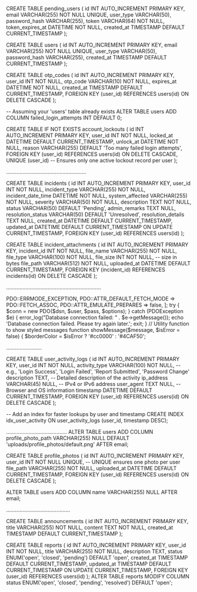 CREATE TABLE pending_users (
    id INT AUTO_INCREMENT PRIMARY KEY,
    email VARCHAR(255) NOT NULL UNIQUE,
    user_type VARCHAR(50),
    password_hash VARCHAR(255),
    token VARCHAR(64) NOT NULL,
    token_expires_at DATETIME NOT NULL,
    created_at TIMESTAMP DEFAULT CURRENT_TIMESTAMP
);

CREATE TABLE users (
    id INT AUTO_INCREMENT PRIMARY KEY,
    email VARCHAR(255) NOT NULL UNIQUE,
    user_type VARCHAR(50),
    password_hash VARCHAR(255),
    created_at TIMESTAMP DEFAULT CURRENT_TIMESTAMP
);

CREATE TABLE otp_codes (
    id INT AUTO_INCREMENT PRIMARY KEY,
    user_id INT NOT NULL,
    otp_code VARCHAR(10) NOT NULL,
    expires_at DATETIME NOT NULL,
    created_at TIMESTAMP DEFAULT CURRENT_TIMESTAMP,
    FOREIGN KEY (user_id) REFERENCES users(id) ON DELETE CASCADE
);

-- Assuming your 'users' table already exists
ALTER TABLE users
ADD COLUMN failed_login_attempts INT DEFAULT 0;

CREATE TABLE IF NOT EXISTS account_lockouts (
    id INT AUTO_INCREMENT PRIMARY KEY,
    user_id INT NOT NULL,
    locked_at DATETIME DEFAULT CURRENT_TIMESTAMP,
    unlock_at DATETIME NOT NULL,
    reason VARCHAR(255) DEFAULT 'Too many failed login attempts',
    FOREIGN KEY (user_id) REFERENCES users(id) ON DELETE CASCADE,
    UNIQUE (user_id) -- Ensures only one active lockout record per user
);

......................................................

CREATE TABLE incidents (
    id INT AUTO_INCREMENT PRIMARY KEY,
    user_id INT NOT NULL,
    incident_type VARCHAR(255) NOT NULL,
    incident_date_time DATETIME NOT NULL,
    system_affected VARCHAR(255) NOT NULL,
    severity VARCHAR(50) NOT NULL,
    description TEXT NOT NULL,
    status VARCHAR(50) DEFAULT 'Pending',
    admin_remarks TEXT NULL,
    resolution_status VARCHAR(50) DEFAULT 'Unresolved',
    resolution_details TEXT NULL,
    created_at DATETIME DEFAULT CURRENT_TIMESTAMP,
    updated_at DATETIME DEFAULT CURRENT_TIMESTAMP ON UPDATE CURRENT_TIMESTAMP,
    FOREIGN KEY (user_id) REFERENCES users(id)
);

CREATE TABLE incident_attachments (
    id INT AUTO_INCREMENT PRIMARY KEY,
    incident_id INT NOT NULL,
    file_name VARCHAR(255) NOT NULL,
    file_type VARCHAR(100) NOT NULL,
    file_size INT NOT NULL, -- size in bytes
    file_path VARCHAR(512) NOT NULL,
    uploaded_at DATETIME DEFAULT CURRENT_TIMESTAMP,
    FOREIGN KEY (incident_id) REFERENCES incidents(id) ON DELETE CASCADE
);

................................................................

<?php
// db/config.php - Database connection and global settings

// Start session only if not already started
if (session_status() === PHP_SESSION_NONE) {
    ini_set('session.gc_maxlifetime', 1800); // 30 minutes
    ini_set('session.cookie_lifetime', 1800); // 30 minutes
    session_start();
}

// Enable error reporting (disable in production)
ini_set('display_errors', 1);
ini_set('display_startup_errors', 1);
error_reporting(E_ALL);

// Database connection parameters
$host = 'localhost';
$db   = 'secuno';
$user = 'your_username';   // <-- change to your actual DB username
$pass = 'your_password';   // <-- change to your actual DB password
$charset = 'utf8mb4';

$dsn = "mysql:host=$host;dbname=$db;charset=$charset";
$options = [
    PDO::ATTR_ERRMODE            => PDO::ERRMODE_EXCEPTION,
    PDO::ATTR_DEFAULT_FETCH_MODE => PDO::FETCH_ASSOC,
    PDO::ATTR_EMULATE_PREPARES   => false,
];

try {
    $conn = new PDO($dsn, $user, $pass, $options);
} catch (PDOException $e) {
    error_log("Database connection failed: " . $e->getMessage());
    echo 'Database connection failed. Please try again later.';
    exit;
}

// Utility function to show styled messages
function showMessage($message, $isError = false) {
    $borderColor = $isError ? '#cc0000' : '#4CAF50';
    <!-- echo "<!DOCTYPE html>
    <html>
    <head>
        <title>Verification Status</title>
        <meta name='viewport' content='width=device-width, initial-scale=1'>
        <style>
            body {
                font-family: 'Segoe UI', sans-serif;
                background: #f4f4f4;
                display: flex;
                justify-content: center;
                align-items: center;
                height: 100vh;
                margin: 0;
            }
            .message-box {
                padding: 25px 35px;
                background-color: #fff;
                border-radius: 10px;
                box-shadow: 0 6px 12px rgba(0,0,0,0.1);
                border-left: 6px solid {$borderColor};
                color: #333;
                max-width: 500px;
                text-align: center;
                word-wrap: break-word;
            }
        </style>
    </head>
    <body>
        <div class='message-box'>{$message}</div>
    </body>
    </html>";
}
?> -->
........................

CREATE TABLE user_activity_logs (
    id INT AUTO_INCREMENT PRIMARY KEY,
    user_id INT NOT NULL,
    activity_type VARCHAR(100) NOT NULL, -- e.g., 'Login Success', 'Login Failed', 'Report Submitted', 'Password Change'
    description TEXT, -- Detailed description of the activity
    ip_address VARCHAR(45) NULL, -- IPv4 or IPv6 address
    user_agent TEXT NULL, -- Browser and OS information
    timestamp DATETIME DEFAULT CURRENT_TIMESTAMP,
    FOREIGN KEY (user_id) REFERENCES users(id) ON DELETE CASCADE
);

-- Add an index for faster lookups by user and timestamp
CREATE INDEX idx_user_activity ON user_activity_logs (user_id, timestamp DESC);

.........................................
ALTER TABLE users
ADD COLUMN profile_photo_path VARCHAR(255) NULL DEFAULT 'uploads/profile_photos/default.png' AFTER email;

CREATE TABLE profile_photos (
    id INT AUTO_INCREMENT PRIMARY KEY,
    user_id INT NOT NULL UNIQUE, -- UNIQUE ensures one photo per user
    file_path VARCHAR(255) NOT NULL,
    uploaded_at DATETIME DEFAULT CURRENT_TIMESTAMP,
    FOREIGN KEY (user_id) REFERENCES users(id) ON DELETE CASCADE
);

ALTER TABLE users
ADD COLUMN name VARCHAR(255) NULL AFTER email;

...........................................

CREATE TABLE announcements (
    id INT AUTO_INCREMENT PRIMARY KEY,
    title VARCHAR(255) NOT NULL,
    content TEXT NOT NULL,
    created_at TIMESTAMP DEFAULT CURRENT_TIMESTAMP
);

CREATE TABLE reports (
    id INT AUTO_INCREMENT PRIMARY KEY,
    user_id INT NOT NULL,
    title VARCHAR(255) NOT NULL,
    description TEXT,
    status ENUM('open', 'closed', 'pending') DEFAULT 'open',
    created_at TIMESTAMP DEFAULT CURRENT_TIMESTAMP,
    updated_at TIMESTAMP DEFAULT CURRENT_TIMESTAMP ON UPDATE CURRENT_TIMESTAMP,
    FOREIGN KEY (user_id) REFERENCES users(id)
);
ALTER TABLE reports MODIFY COLUMN status ENUM('open', 'closed', 'pending', 'resolved') DEFAULT 'open';